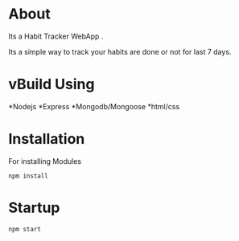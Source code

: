 # About
Its a Habit Tracker WebApp .

Its a simple way to track your habits are done or not for last 7 days.

# vBuild Using
*Nodejs
*Express
*Mongodb/Mongoose
*html/css

# Installation
For installing Modules
```
npm install
```

# Startup
```
npm start
```
